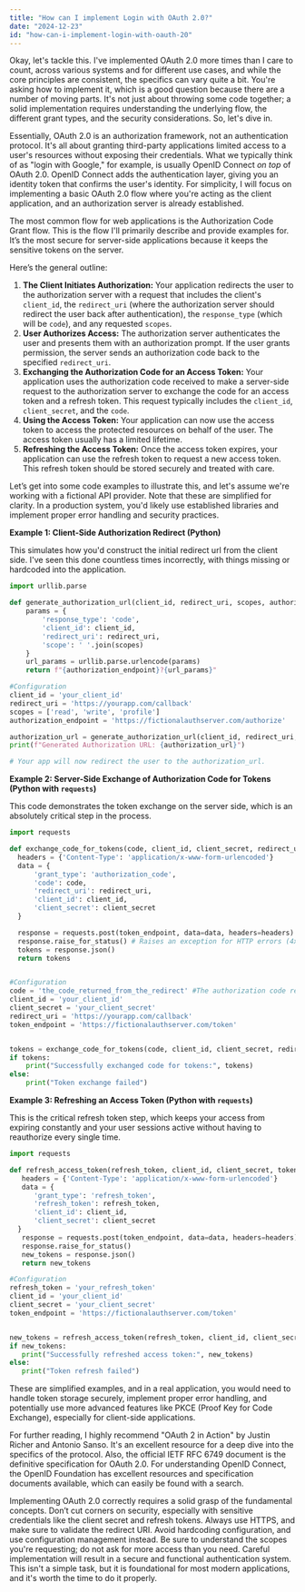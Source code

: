 ```yaml
---
title: "How can I implement Login with OAuth 2.0?"
date: "2024-12-23"
id: "how-can-i-implement-login-with-oauth-20"
---
```


Okay, let's tackle this. I've implemented OAuth 2.0 more times than I care to count, across various systems and for different use cases, and while the core principles are consistent, the specifics can vary quite a bit. You're asking how to implement it, which is a good question because there are a number of moving parts. It's not just about throwing some code together; a solid implementation requires understanding the underlying flow, the different grant types, and the security considerations. So, let's dive in.

Essentially, OAuth 2.0 is an authorization framework, not an authentication protocol. It's all about granting third-party applications limited access to a user's resources without exposing their credentials. What we typically think of as "login with Google," for example, is usually OpenID Connect *on top* of OAuth 2.0. OpenID Connect adds the authentication layer, giving you an identity token that confirms the user's identity. For simplicity, I will focus on implementing a basic OAuth 2.0 flow where you're acting as the client application, and an authorization server is already established.

The most common flow for web applications is the Authorization Code Grant flow. This is the flow I'll primarily describe and provide examples for. It’s the most secure for server-side applications because it keeps the sensitive tokens on the server.

Here’s the general outline:

1.  **The Client Initiates Authorization:** Your application redirects the user to the authorization server with a request that includes the client's `client_id`, the `redirect_uri` (where the authorization server should redirect the user back after authentication), the `response_type` (which will be `code`), and any requested `scopes`.
2.  **User Authorizes Access:** The authorization server authenticates the user and presents them with an authorization prompt. If the user grants permission, the server sends an authorization code back to the specified `redirect_uri`.
3.  **Exchanging the Authorization Code for an Access Token:** Your application uses the authorization code received to make a server-side request to the authorization server to exchange the code for an access token and a refresh token. This request typically includes the `client_id`, `client_secret`, and the `code`.
4.  **Using the Access Token:** Your application can now use the access token to access the protected resources on behalf of the user. The access token usually has a limited lifetime.
5.  **Refreshing the Access Token:** Once the access token expires, your application can use the refresh token to request a new access token. This refresh token should be stored securely and treated with care.

Let’s get into some code examples to illustrate this, and let's assume we're working with a fictional API provider. Note that these are simplified for clarity. In a production system, you'd likely use established libraries and implement proper error handling and security practices.

**Example 1: Client-Side Authorization Redirect (Python)**

This simulates how you'd construct the initial redirect url from the client side. I've seen this done countless times incorrectly, with things missing or hardcoded into the application.

```python
import urllib.parse

def generate_authorization_url(client_id, redirect_uri, scopes, authorization_endpoint):
    params = {
        'response_type': 'code',
        'client_id': client_id,
        'redirect_uri': redirect_uri,
        'scope': ' '.join(scopes)
    }
    url_params = urllib.parse.urlencode(params)
    return f"{authorization_endpoint}?{url_params}"

#Configuration
client_id = 'your_client_id'
redirect_uri = 'https://yourapp.com/callback'
scopes = ['read', 'write', 'profile']
authorization_endpoint = 'https://fictionalauthserver.com/authorize'

authorization_url = generate_authorization_url(client_id, redirect_uri, scopes, authorization_endpoint)
print(f"Generated Authorization URL: {authorization_url}")

# Your app will now redirect the user to the authorization_url.
```

**Example 2: Server-Side Exchange of Authorization Code for Tokens (Python with `requests`)**

This code demonstrates the token exchange on the server side, which is an absolutely critical step in the process.

```python
import requests

def exchange_code_for_tokens(code, client_id, client_secret, redirect_uri, token_endpoint):
  headers = {'Content-Type': 'application/x-www-form-urlencoded'}
  data = {
      'grant_type': 'authorization_code',
      'code': code,
      'redirect_uri': redirect_uri,
      'client_id': client_id,
      'client_secret': client_secret
  }

  response = requests.post(token_endpoint, data=data, headers=headers)
  response.raise_for_status() # Raises an exception for HTTP errors (4xx or 5xx)
  tokens = response.json()
  return tokens


#Configuration
code = 'the_code_returned_from_the_redirect' #The authorization code returned in the redirect
client_id = 'your_client_id'
client_secret = 'your_client_secret'
redirect_uri = 'https://yourapp.com/callback'
token_endpoint = 'https://fictionalauthserver.com/token'


tokens = exchange_code_for_tokens(code, client_id, client_secret, redirect_uri, token_endpoint)
if tokens:
    print("Successfully exchanged code for tokens:", tokens)
else:
    print("Token exchange failed")
```

**Example 3: Refreshing an Access Token (Python with `requests`)**

This is the critical refresh token step, which keeps your access from expiring constantly and your user sessions active without having to reauthorize every single time.

```python
import requests

def refresh_access_token(refresh_token, client_id, client_secret, token_endpoint):
   headers = {'Content-Type': 'application/x-www-form-urlencoded'}
   data = {
      'grant_type': 'refresh_token',
      'refresh_token': refresh_token,
      'client_id': client_id,
      'client_secret': client_secret
  }
   response = requests.post(token_endpoint, data=data, headers=headers)
   response.raise_for_status()
   new_tokens = response.json()
   return new_tokens

#Configuration
refresh_token = 'your_refresh_token'
client_id = 'your_client_id'
client_secret = 'your_client_secret'
token_endpoint = 'https://fictionalauthserver.com/token'


new_tokens = refresh_access_token(refresh_token, client_id, client_secret, token_endpoint)
if new_tokens:
   print("Successfully refreshed access token:", new_tokens)
else:
   print("Token refresh failed")

```

These are simplified examples, and in a real application, you would need to handle token storage securely, implement proper error handling, and potentially use more advanced features like PKCE (Proof Key for Code Exchange), especially for client-side applications.

For further reading, I highly recommend "OAuth 2 in Action" by Justin Richer and Antonio Sanso. It's an excellent resource for a deep dive into the specifics of the protocol. Also, the official IETF RFC 6749 document is the definitive specification for OAuth 2.0. For understanding OpenID Connect, the OpenID Foundation has excellent resources and specification documents available, which can easily be found with a search.

Implementing OAuth 2.0 correctly requires a solid grasp of the fundamental concepts. Don’t cut corners on security, especially with sensitive credentials like the client secret and refresh tokens. Always use HTTPS, and make sure to validate the redirect URI. Avoid hardcoding configuration, and use configuration management instead. Be sure to understand the scopes you're requesting; do not ask for more access than you need. Careful implementation will result in a secure and functional authentication system. This isn't a simple task, but it is foundational for most modern applications, and it's worth the time to do it properly.
